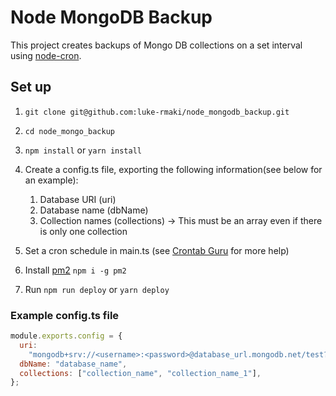 # Node MongoDB Backup

This project creates backups of Mongo DB collections on a set interval using [node-cron](https://github.com/kelektiv/node-cron).

## Set up

1. `git clone git@github.com:luke-rmaki/node_mongodb_backup.git`
2. `cd node_mongo_backup`
3. `npm install` or `yarn install`

4. Create a config.ts file, exporting the following information(see below for an example):
   1. Database URI (uri)
   2. Database name (dbName)
   3. Collection names (collections) -> This must be an array even if there is only one collection
5. Set a cron schedule in main.ts (see [Crontab Guru](https://crontab.guru/) for more help)
6. Install [pm2](https://github.com/Unitech/pm2) `npm i -g pm2`
7. Run `npm run deploy` or `yarn deploy`

### Example config.ts file

```javascript
module.exports.config = {
  uri:
    "mongodb+srv://<username>:<password>@database_url.mongodb.net/test?retryWrites=true&w=majority",
  dbName: "database_name",
  collections: ["collection_name", "collection_name_1"],
};
```
